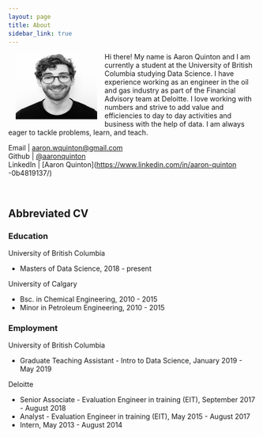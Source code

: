 ```yaml
---
layout: page
title: About
sidebar_link: true
---
```


<div style="float: left">
    <img style="padding: 0 15px" src="https://github.com/aaronquinton/aaronquinton.github.io/blob/master/_screenshots/headshot.png" alt="img" height="135" width="165">
</div>

Hi there! My name is Aaron Quinton and I am currently a student at the University of British Columbia studying Data Science. I have experience working as an engineer in the oil and gas industry as part of the Financial Advisory team at Deloitte. I love working with numbers and strive to add value and efficiencies to day to day activities and business with the help of data. I am always eager to tackle problems, learn, and teach.  


Email | aaron.wquinton@gmail.com  
Github | [@aaronquinton](https://github.com/aaronquinton)  
LinkedIn | [Aaron Quinton](https://www.linkedin.com/in/aaron-quinton  -0b4819137/)

<br>

## Abbreviated CV

### Education

University of British Columbia  
- Masters of Data Science,  2018 - present

University of Calgary  
- Bsc. in Chemical Engineering, 2010 - 2015
- Minor in Petroleum Engineering, 2010 - 2015

### Employment

University of British Columbia
- Graduate Teaching Assistant - Intro to Data Science, January 2019 - May 2019

Deloitte
- Senior Associate - Evaluation Engineer in training (EIT), September 2017 - August 2018
- Analyst - Evaluation Engineer in training (EIT), May 2015 - August 2017
- Intern, May 2013 - August 2014
